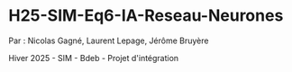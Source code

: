 # H25-SIM-Eq6-IA-Reseau-Neurones

Par : Nicolas Gagné, Laurent Lepage, Jérôme Bruyère

Hiver 2025 - SIM - Bdeb - Projet d'intégration

